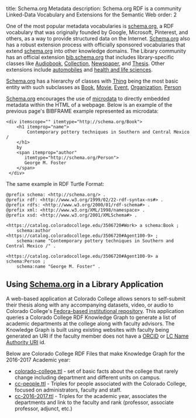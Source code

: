 title: Schema.org Metadata
description: Schema.org RDF is a community Linked-Data Vocabulary and Extensions for the Semantic Web
order: 2

One of the most popular metadata vocabularies is [schema.org][SCHEMA], a RDF vocabulary that was 
originally founded by Google, Microsoft, Pinterest, and others, as a way to provide structured
data on the Internet. [Schema.org][SCHEMA] also has a robust extension process
with officially sponsored vocabularies that extend [schema.org][SCHEMA] into other knowledge domains. The Library community
has an official extension [bib.schema.org](http://bib.schema.org/) that includes library-specific classes like 
[Audiobook](http://bib.schema.org/Audiobook), [Collection](http://bib.schema.org/Collection), [Newspaper](http://bib.schema.org/Newspaper),
and [Thesis](http://bib.schema.org/Thesis). Other extensions include [automobiles](http://auto.schema.org/) and 
[health and life sciences](http://health-lifesci.schema.org/).

[Schema.org][SCHEMA] has a hierarchy of classes with [Thing](http://schema.org/Thing) being the most 
basic entity with such subclasses as [Book](http://schema.org/Book), [Movie](http://schema.org/Movie), 
[Event](http://schema.org/Event), [Organization](http://schema.org/Organization), [Person](http://schema.org/Person)

[Schema.org][SCHEMA] encourages the use of [microdata](https://en.wikipedia.org/wiki/Microdata_(HTML))
to directly embedded metadata within the HTML of a webpage. Below is an example of the previous
page's BIBFRAME example represented as microdata:

<pre><code>&lt;div itemscope="" itemtype="http://schema.org/Book"&gt;
    &lt;h1 itemprop="name"&gt;
        Contemporary pottery techniques in Southern and Central Mexico /
    &lt;/h1&gt;
    by 
    &lt;span itemprop="author" 
       itemtype="http://schema.org/Person"&gt; 
       George M. Foster
    &lt;/span&gt;
 &lt;/div&gt;
</code></pre>

The same example in RDF Turtle Format:
<pre><code>@prefix schema: &lt;http://schema.org/&gt; .
@prefix rdf: &lt;http://www.w3.org/1999/02/22-rdf-syntax-ns#&gt; .
@prefix rdfs: &lt;http://www.w3.org/2000/01/rdf-schema#&gt; .
@prefix xml: &lt;http://www.w3.org/XML/1998/namespace&gt; .
@prefix xsd: &lt;http://www.w3.org/2001/XMLSchema#&gt; .

&lt;https://catalog.coloradocollege.edu/3506720#Work&gt; a schema:Book ;
    schema:author &lt;https://catalog.coloradocollege.edu/3506720#Agent100-9&gt; ;
    schema:name "Contemporary pottery techniques in Southern and Central Mexico /" .

&lt;https://catalog.coloradocollege.edu/3506720#Agent100-9&gt; a schema:Person ;
    schema:name "George M. Foster" .</code></pre>

## Using [Schema.org][SCHEMA] in a Library Application
A web-based application at Colorado College allows senors to self-submit 
their thesis along with any accompanying datasets, video, or audio to Colorado College's 
[Fedora-based institutional repository](https://digitalccbeta.coloradocollege.edu). This
application queries a Colorado College RDF Knowledge Graph to generate a list of 
academic departments at the college along with faculty advisors. The Knowledge Graph
is built using existing websites with faculty being generated an URI if the faculty
member does not have a [ORCID](https://orcid.org/) or [LC Name Authority URI](http://id.loc.gov/) id.  

Below are Colorado College RDF Files that make Knowledge Graph for the 2016-2017 Academic year:

*  [colorado-college.ttl][CCBASE] - set of basic facts about the college that rarely change including
   department and different units on campus.
*  [cc-people.ttl][CCPEOPLE] - Triples for people associated with the Colorado College, focused
   on administrators, faculty and staff.
*  [cc-2016-2017.ttl][CC2016_2017] - Triples for the academic year, associates the departments 
   and link to the faculty and rank (professor, associate professor, adjunct, etc.) 
 

[SCHEMA]: http://schema.org/
[CCBASE]: https://github.com/Tutt-Library/tiger-catalog/blob/master/custom/colorado-college.ttl
[CCPEOPLE]: https://github.com/Tutt-Library/tiger-catalog/blob/master/custom/cc-people.ttl
[CC2016_2017]: https://github.com/Tutt-Library/tiger-catalog/blob/master/custom/cc-2016-2017.ttl

